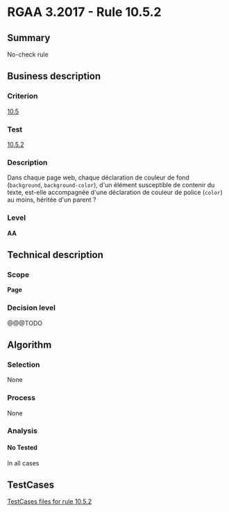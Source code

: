 # RGAA 3.2017 - Rule 10.5.2

## Summary
No-check rule


## Business description

### Criterion
[10.5](http://references.modernisation.gouv.fr/rgaa-accessibilite/criteres.html#crit-10-5)

### Test
[10.5.2](http://references.modernisation.gouv.fr/rgaa-accessibilite/criteres.html#test-10-5-2)

### Description
<div lang="fr">Dans chaque page web, chaque d&#xE9;claration de couleur de fond (<code lang="en">background</code>, <code lang="en">background-color</code>), d'un &#xE9;l&#xE9;ment susceptible de contenir du texte, est-elle accompagn&#xE9;e d'une d&#xE9;claration de couleur de police (<code lang="en">color</code>) au moins, h&#xE9;rit&#xE9;e d'un parent&nbsp;?</div>

### Level
**AA**


## Technical description

### Scope
**Page**

### Decision level
@@@TODO


## Algorithm

### Selection
None

### Process
None

### Analysis

#### No Tested
In all cases


##  TestCases

[TestCases files for rule 10.5.2](https://github.com/Asqatasun/Asqatasun/tree/develop/rules/rules-rgaa3.2017/src/test/resources/testcases/rgaa32017/Rgaa32017Rule100502/)


